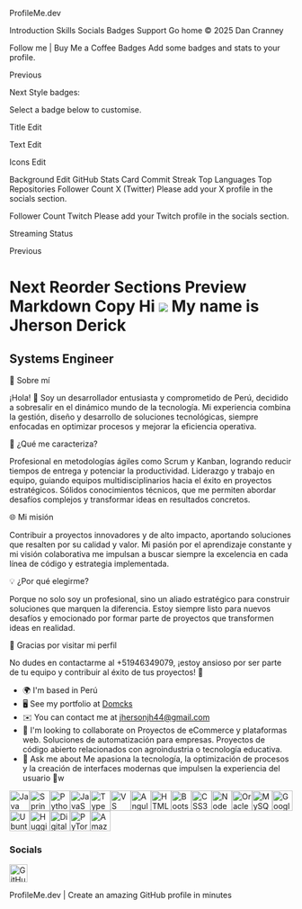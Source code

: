 ProfileMe.dev


Introduction
Skills
Socials
Badges
Support
Go home
© 2025 Dan Cranney

Follow me
|
Buy Me a Coffee
Badges
Add some badges and stats to your profile.


Previous

Next
Style badges:

Select a badge below to customise.


 
Title
Edit

 
Text
Edit

 
Icons
Edit

 
Background
Edit
GitHub
Stats Card
Commit Streak
Top Languages
Top Repositories
Follower Count
X (Twitter)
Please add your X profile in the socials section.

Follower Count
Twitch
Please add your Twitch profile in the socials section.

Streaming Status

Previous

Next
Reorder Sections
Preview
Markdown
Copy
Hi ![](https://user-images.githubusercontent.com/18350557/176309783-0785949b-9127-417c-8b55-ab5a4333674e.gif) My name is Jherson Derick
=======================================================================================================================================

Systems Engineer
----------------

🌟 Sobre mí

¡Hola! 👋 Soy un desarrollador entusiasta y comprometido de Perú, decidido a sobresalir en el dinámico mundo de la tecnología. Mi experiencia combina la gestión, diseño y desarrollo de soluciones tecnológicas, siempre enfocadas en optimizar procesos y mejorar la eficiencia operativa.

🚀 ¿Qué me caracteriza?

Profesional en metodologías ágiles como Scrum y Kanban, logrando reducir tiempos de entrega y potenciar la productividad. Liderazgo y trabajo en equipo, guiando equipos multidisciplinarios hacia el éxito en proyectos estratégicos. Sólidos conocimientos técnicos, que me permiten abordar desafíos complejos y transformar ideas en resultados concretos.

🌐 Mi misión

Contribuir a proyectos innovadores y de alto impacto, aportando soluciones que resalten por su calidad y valor. Mi pasión por el aprendizaje constante y mi visión colaborativa me impulsan a buscar siempre la excelencia en cada línea de código y estrategia implementada.

💡 ¿Por qué elegirme?

Porque no solo soy un profesional, sino un aliado estratégico para construir soluciones que marquen la diferencia. Estoy siempre listo para nuevos desafíos y emocionado por formar parte de proyectos que transformen ideas en realidad.

🙏 Gracias por visitar mi perfil

No dudes en contactarme al +51946349079, ¡estoy ansioso por ser parte de tu equipo y contribuir al éxito de tus proyectos! 🚀

* 🌍  I'm based in Perú
* 🖥️  See my portfolio at [Domcks](http://github.com/Domcks)
* ✉️  You can contact me at [jhersonjh44@gmail.com](mailto:jhersonjh44@gmail.com)
* 👥  I'm looking to collaborate on Proyectos de eCommerce y plataformas web. Soluciones de automatización para empresas. Proyectos de código abierto relacionados con agroindustria o tecnología educativa.
* 💬  Ask me about Me apasiona la tecnología, la optimización de procesos y la creación de interfaces modernas que impulsen la experiencia del usuario 🚀w

<p align="left">
<a href="https://www.oracle.com/java/" target="_blank" rel="noreferrer"><img src="https://raw.githubusercontent.com/danielcranney/readme-generator/main/public/icons/skills/java-colored.svg" alt="Java" title="Java" width="36" height="36" /></a><a href="https://spring.io/" target="_blank" rel="noreferrer"><img src="https://raw.githubusercontent.com/danielcranney/readme-generator/main/public/icons/skills/spring-boot-colored.svg" alt="Spring Boot" title="Spring Boot" width="36" height="36" /></a><a href="https://www.python.org/" target="_blank" rel="noreferrer"><img src="https://raw.githubusercontent.com/danielcranney/readme-generator/main/public/icons/skills/python-colored.svg" alt="Python" title="Python" width="36" height="36" /></a><a href="https://developer.mozilla.org/en-US/docs/Web/JavaScript" target="_blank" rel="noreferrer"><img src="https://raw.githubusercontent.com/danielcranney/readme-generator/main/public/icons/skills/javascript-colored.svg" alt="JavaScript" title="JavaScript" width="36" height="36" /></a><a href="https://www.typescriptlang.org/" target="_blank" rel="noreferrer"><img src="https://raw.githubusercontent.com/danielcranney/readme-generator/main/public/icons/skills/typescript-colored.svg" alt="TypeScript" title="TypeScript" width="36" height="36" /></a><a href="https://code.visualstudio.com/" target="_blank" rel="noreferrer"><img src="https://raw.githubusercontent.com/danielcranney/readme-generator/main/public/icons/skills/visualstudiocode-colored.svg" alt="VS Code" title="VS Code" width="36" height="36" /></a><a href="https://angular.io/" target="_blank" rel="noreferrer"><img src="https://raw.githubusercontent.com/danielcranney/readme-generator/main/public/icons/skills/angularjs-colored.svg" alt="Angular" title="Angular" width="36" height="36" /></a><a href="https://developer.mozilla.org/en-US/docs/Glossary/HTML5" target="_blank" rel="noreferrer"><img src="https://raw.githubusercontent.com/danielcranney/readme-generator/main/public/icons/skills/html5-colored.svg" alt="HTML5" title="HTML5" width="36" height="36" /></a><a href="https://getbootstrap.com/" target="_blank" rel="noreferrer"><img src="https://raw.githubusercontent.com/danielcranney/readme-generator/main/public/icons/skills/bootstrap-colored.svg" alt="Bootstrap" title="Bootstrap" width="36" height="36" /></a><a href="https://www.w3.org/TR/CSS/#css" target="_blank" rel="noreferrer"><img src="https://raw.githubusercontent.com/danielcranney/readme-generator/main/public/icons/skills/css3-colored.svg" alt="CSS3" title="CSS3" width="36" height="36" /></a><a href="https://nodejs.org/en/" target="_blank" rel="noreferrer"><img src="https://raw.githubusercontent.com/danielcranney/readme-generator/main/public/icons/skills/nodejs-colored.svg" alt="NodeJS" title="NodeJS" width="36" height="36" /></a><a href="https://www.oracle.com/uk/index.html" target="_blank" rel="noreferrer"><img src="https://raw.githubusercontent.com/danielcranney/readme-generator/main/public/icons/skills/oracle-colored.svg" alt="Oracle" title="Oracle" width="36" height="36" /></a><a href="https://www.mysql.com/" target="_blank" rel="noreferrer"><img src="https://raw.githubusercontent.com/danielcranney/readme-generator/main/public/icons/skills/mysql-colored.svg" alt="MySQL" title="MySQL" width="36" height="36" /></a><a href="https://cloud.google.com/" target="_blank" rel="noreferrer"><img src="https://raw.githubusercontent.com/danielcranney/readme-generator/main/public/icons/skills/googlecloud-colored.svg" alt="Google Cloud" title="Google Cloud" width="36" height="36" /></a><a href="https://ubuntu.com/" target="_blank" rel="noreferrer"><img src="https://raw.githubusercontent.com/danielcranney/readme-generator/main/public/icons/skills/ubuntu-colored.svg" alt="Ubuntu" title="Ubuntu" width="36" height="36" /></a><a href="https://huggingface.co/" target="_blank" rel="noreferrer"><img src="https://raw.githubusercontent.com/danielcranney/readme-generator/main/public/icons/skills/huggingface-colored-dark.svg" alt="Hugging Face" title="Hugging Face" width="36" height="36" /></a><a href="https://www.digitalocean.com" target="_blank" rel="noreferrer"><img src="https://raw.githubusercontent.com/danielcranney/readme-generator/main/public/icons/skills/digitalocean-colored.svg" alt="Digital Ocean" title="Digital Ocean" width="36" height="36" /></a><a href="https://pytorch.org/" target="_blank" rel="noreferrer"><img src="https://raw.githubusercontent.com/danielcranney/readme-generator/main/public/icons/skills/pytorch-colored.svg" alt="PyTorch" title="PyTorch" width="36" height="36" /></a><a href="https://aws.amazon.com" target="_blank" rel="noreferrer"><img src="https://raw.githubusercontent.com/danielcranney/readme-generator/main/public/icons/skills/aws-colored-dark.svg" alt="Amazon Web Services" title="Amazon Web Services" width="36" height="36" /></a>
</p>

### Socials

<p align="left"> <a href="https://www.github.com/Domcks" target="_blank" rel="noreferrer"> <picture> <source media="(prefers-color-scheme: dark)" srcset="https://raw.githubusercontent.com/danielcranney/readme-generator/main/public/icons/socials/github-dark.svg" /> <source media="(prefers-color-scheme: light)" srcset="https://raw.githubusercontent.com/danielcranney/readme-generator/main/public/icons/socials/github.svg" /> <img src="https://raw.githubusercontent.com/danielcranney/readme-generator/main/public/icons/socials/github.svg" width="32" height="32" alt="GitHub" title="GitHub" /> </picture> </a></p>
ProfileMe.dev | Create an amazing GitHub profile in minutes
